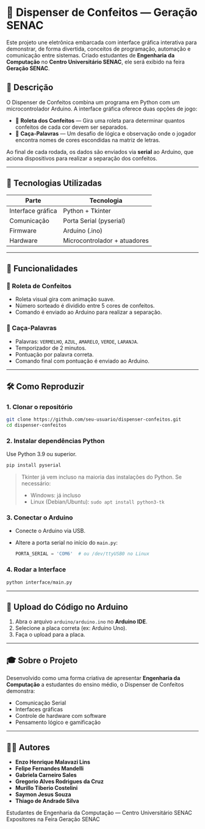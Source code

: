 # 🎯 Dispenser de Confeitos — Geração SENAC

Este projeto une eletrônica embarcada com interface gráfica interativa para demonstrar, de forma divertida, conceitos de programação, automação e comunicação entre sistemas. Criado estudantes de **Engenharia da Computação** no **Centro Universitário SENAC**, ele será exibido na feira **Geração SENAC**.

## 📌 Descrição

O Dispenser de Confeitos combina um programa em Python com um microcontrolador Arduino. A interface gráfica oferece duas opções de jogo:

- 🎡 **Roleta dos Confeitos** — Gira uma roleta para determinar quantos confeitos de cada cor devem ser separados.
- 🧠 **Caça-Palavras** — Um desafio de lógica e observação onde o jogador encontra nomes de cores escondidas na matriz de letras.

Ao final de cada rodada, os dados são enviados via **serial** ao Arduino, que aciona dispositivos para realizar a separação dos confeitos.

---

## 🧠 Tecnologias Utilizadas

| Parte             | Tecnologia              |
|------------------|-------------------------|
| Interface gráfica| Python + Tkinter        |
| Comunicação      | Porta Serial (pyserial) |
| Firmware         | Arduino (.ino)          |
| Hardware         | Microcontrolador + atuadores |

---

## 🧩 Funcionalidades

### 🎡 Roleta de Confeitos

- Roleta visual gira com animação suave.
- Número sorteado é dividido entre 5 cores de confeitos.
- Comando é enviado ao Arduino para realizar a separação.

### 🧠 Caça-Palavras

- Palavras: `VERMELHO`, `AZUL`, `AMARELO`, `VERDE`, `LARANJA`.
- Temporizador de 2 minutos.
- Pontuação por palavra correta.
- Comando final com pontuação é enviado ao Arduino.

---

## 🛠️ Como Reproduzir

### 1. Clonar o repositório

```bash
git clone https://github.com/seu-usuario/dispenser-confeitos.git
cd dispenser-confeitos
```

### 2. Instalar dependências Python

Use Python 3.9 ou superior.

```bash
pip install pyserial
```

> Tkinter já vem incluso na maioria das instalações do Python. Se necessário:
>
> - Windows: já incluso
> - Linux (Debian/Ubuntu): `sudo apt install python3-tk`

### 3. Conectar o Arduino

- Conecte o Arduino via USB.
- Altere a porta serial no início do `main.py`:

  ```python
  PORTA_SERIAL = 'COM6'  # ou /dev/ttyUSB0 no Linux
  ```

### 4. Rodar a Interface

```bash
python interface/main.py
```

---

## 🔧 Upload do Código no Arduino

1. Abra o arquivo `arduino/arduino.ino` no **Arduino IDE**.
2. Selecione a placa correta (ex: Arduino Uno).
3. Faça o upload para a placa.

---

## 🎓 Sobre o Projeto

Desenvolvido como uma forma criativa de apresentar **Engenharia da Computação** a estudantes do ensino médio, o Dispenser de Confeitos demonstra:

- Comunicação Serial
- Interfaces gráficas
- Controle de hardware com software
- Pensamento lógico e gamificação

---

## 🧑‍🎓 Autores

- **Enzo Henrique Malavazi Lins**
- **Felipe Fernandes Mandelli**
- **Gabriela Carneiro Sales**
- **Gregorio Alves Rodrigues da Cruz**
- **Murillo Tiberio Costelini**
- **Saymon Jesus Souza**
- **Thiago de Andrade Silva**

Estudantes de Engenharia da Computação — Centro Universitário SENAC  
Expositores na Feira Geração SENAC
